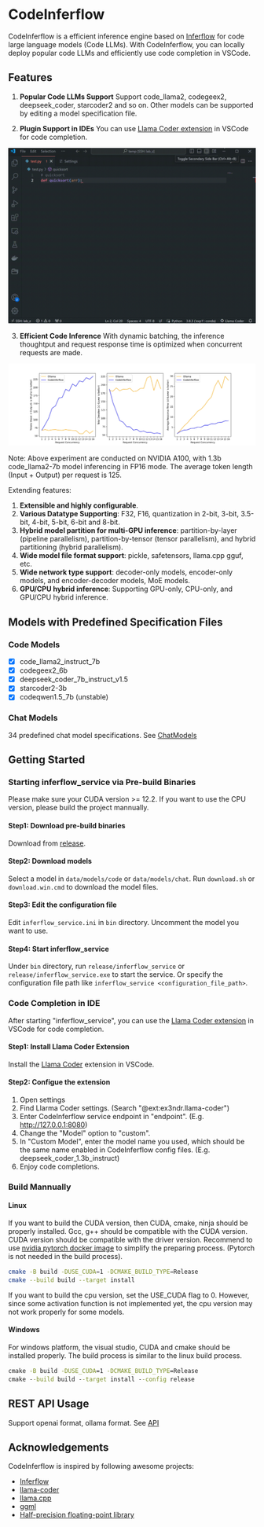 # CodeInferflow

CodeInferflow is a efficient inference engine based on [Inferflow](https://github.com/inferflow/inferflow) for code large language models (Code LLMs). With CodeInferflow, you can locally deploy popular code LLMs and efficiently use code completion in VSCode. 

## Features
1. **Popular Code LLMs Support**
Support code_llama2, codegeex2, deepseek_coder, starcoder2 and so on. Other models can be supported by editing a model specification file.

2. **Plugin Support in IDEs**
You can use [Llama Coder extension](https://marketplace.visualstudio.com/items?itemName=ex3ndr.llama-coder) in VSCode for code completion.

![](docs/assets/vscode-demo.gif)

3. **Efficient Code Inference**
With dynamic batching, the inference thoughtput and request response time is optimized when concurrent requests are made.

![](docs/assets/performance.jpeg)

Note: Above experiment are conducted on NVIDIA A100, with 1.3b code_llama2-7b model inferencing in FP16 mode. The average token length (Input + Output) per request is 125.

Extending features:
1. **Extensible and highly configurable**.
2. **Various Datatype Supporting**: F32, F16, quantization in 2-bit, 3-bit, 3.5-bit, 4-bit, 5-bit, 6-bit and 8-bit.
3. **Hybrid model partition for multi-GPU inference**: partition-by-layer (pipeline parallelism), partition-by-tensor (tensor parallelism), and hybrid partitioning (hybrid parallelism).
4. **Wide model file format support**: pickle, safetensors, llama.cpp gguf, etc.
5. **Wide network type support**: decoder-only models, encoder-only models, and encoder-decoder models, MoE models.
6. **GPU/CPU hybrid inference**: Supporting GPU-only, CPU-only, and GPU/CPU hybrid inference.

## Models with Predefined Specification Files

### Code Models
- [X] code_llama2_instruct_7b
- [X] codegeex2_6b
- [X] deepseek_coder_7b_instruct_v1.5
- [X] starcoder2-3b
- [X] codeqwen1.5_7b (unstable)

### Chat Models
34 predefined chat model specifications. See [ChatModels](./docs/ChatModels.md)

## Getting Started
### Starting inferflow_service via Pre-build Binaries

Please make sure your CUDA version >= 12.2. If you want to use the CPU version, please build the project mannually.

#### Step1: Download pre-build binaries

Download from [release](https://github.com/immocreat/CodeInferflow/releases).

#### Step2: Download models

Select a model in `data/models/code` or `data/models/chat`. Run `download.sh` or `download.win.cmd` to download the model files.

#### Step3: Edit the configuration file

Edit `inferflow_service.ini` in `bin` directory. Uncomment the model you want to use.

#### Step4: Start inferflow_service

Under `bin` directory, run `release/inferflow_service` or `release/inferflow_service.exe` to start the service. Or specify the configuration file path like `inferflow_service <configuration_file_path>`.

### Code Completion in IDE

After starting "inferflow_service", you can use the [Llama Coder extension](https://marketplace.visualstudio.com/items?itemName=ex3ndr.llama-coder) in VSCode for code completion.

#### Step1: Install Llama Coder Extension

Install the [Llama Coder](https://marketplace.visualstudio.com/items?itemName=ex3ndr.llama-coder) extension in VSCode.

#### Step2: Configue the extension

1. Open settings
2. Find Llarma Coder settings. (Search "@ext:ex3ndr.llama-coder")
3. Enter CodeInferflow service endpoint in "endpoint". (E.g. http://127.0.0.1:8080)
4. Change the "Model" option to "custom".
5. In "Custom Model", enter the model name you used, which should be the same name enabled in CodeInferflow config files. (E.g. deepseek_coder_1.3b_instruct)
6. Enjoy code completions.

### Build Mannually

#### Linux

If you want to build the CUDA version, then CUDA, cmake, ninja should be properly installed. Gcc, g++ should be compatible with the CUDA version. CUDA version should be compatible with the driver version. Recommend to use [nvidia pytorch docker image](https://docs.nvidia.com/deeplearning/frameworks/pytorch-release-notes/index.html) to simplify the preparing process. (Pytorch is not needed in the build process).

```bash
cmake -B build -DUSE_CUDA=1 -DCMAKE_BUILD_TYPE=Release
cmake --build build --target install
```

If you want to build the cpu version, set the USE_CUDA flag to 0. However, since some activation function is not implemented yet, the cpu version may not work properly for some models.

#### Windows

For windows platform, the visual studio, CUDA and cmake should be installed properly. The build process is similar to the linux build process.

``` cmd
cmake -B build -DUSE_CUDA=1 -DCMAKE_BUILD_TYPE=Release
cmake --build build --target install --config release
```

## REST API Usage

Support openai format, ollama format. See [API](./docs/API.md)

## Acknowledgements
CodeInferflow is inspired by following awesome projects:
- [Inferflow](https://github.com/inferflow/inferflow)
- [llama-coder](https://github.com/ex3ndr/llama-coder)
- [llama.cpp](https://github.com/ggerganov/llama.cpp)
- [ggml](https://github.com/ggerganov/ggml)
- [Half-precision floating-point library](https://half.sourceforge.net/)